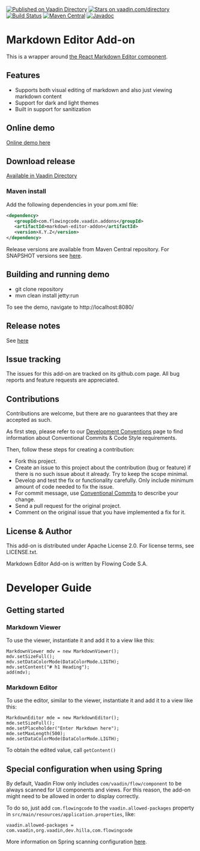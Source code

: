 [![Published on Vaadin Directory](https://img.shields.io/badge/Vaadin%20Directory-published-00b4f0.svg)](https://vaadin.com/directory/component/markdown-editor-add-on)
[![Stars on vaadin.com/directory](https://img.shields.io/vaadin-directory/star/markdown-editor-addon.svg)](https://vaadin.com/directory/component/markdown-editor-add-on)
[![Build Status](https://jenkins.flowingcode.com/job/markdown-editor-addon/badge/icon)](https://jenkins.flowingcode.com/job/MarkdownEditor-addon)
[![Maven Central](https://img.shields.io/maven-central/v/com.flowingcode.vaadin.addons/markdown-editor-addon)](https://mvnrepository.com/artifact/com.flowingcode.vaadin.addons/markdown-editor-addon)
[![Javadoc](https://img.shields.io/badge/javadoc-00b4f0)](https://javadoc.flowingcode.com/artifact/com.flowingcode.vaadin.addons/markdown-editor-addon)

# Markdown Editor Add-on

This is a wrapper around [the React Markdown Editor component](https://github.com/uiwjs/react-md-editor).

## Features

* Supports both visual editing of markdown and also just viewing markdown content
* Support for dark and light themes
* Built in support for sanitization

## Online demo

[Online demo here](http://addonsv24.flowingcode.com/markdown-editor)

## Download release

[Available in Vaadin Directory](https://vaadin.com/directory/component/markdown-editor-add-on)

### Maven install

Add the following dependencies in your pom.xml file:

```xml
<dependency>
   <groupId>com.flowingcode.vaadin.addons</groupId>
   <artifactId>markdown-editor-addon</artifactId>
   <version>X.Y.Z</version>
</dependency>
```
<!-- the above dependency should be updated with latest released version information -->

Release versions are available from Maven Central repository. For SNAPSHOT versions see [here](https://maven.flowingcode.com/snapshots/).

## Building and running demo

- git clone repository
- mvn clean install jetty:run

To see the demo, navigate to http://localhost:8080/

## Release notes

See [here](https://github.com/FlowingCode/MarkdownEditor/releases)

## Issue tracking

The issues for this add-on are tracked on its github.com page. All bug reports and feature requests are appreciated. 

## Contributions

Contributions are welcome, but there are no guarantees that they are accepted as such. 

As first step, please refer to our [Development Conventions](https://github.com/FlowingCode/DevelopmentConventions) page to find information about Conventional Commits & Code Style requirements.

Then, follow these steps for creating a contribution:

- Fork this project.
- Create an issue to this project about the contribution (bug or feature) if there is no such issue about it already. Try to keep the scope minimal.
- Develop and test the fix or functionality carefully. Only include minimum amount of code needed to fix the issue.
- For commit message, use [Conventional Commits](https://github.com/FlowingCode/DevelopmentConventions/blob/main/conventional-commits.md) to describe your change.
- Send a pull request for the original project.
- Comment on the original issue that you have implemented a fix for it.

## License & Author

This add-on is distributed under Apache License 2.0. For license terms, see LICENSE.txt.

Markdown Editor Add-on is written by Flowing Code S.A.

# Developer Guide

## Getting started

### Markdown Viewer

To use the viewer, instantiate it and add it to a view like this:

    MarkdownViewer mdv = new MarkdownViewer();
    mdv.setSizeFull();
    mdv.setDataColorMode(DataColorMode.LIGTH);
    mdv.setContent("# h1 Heading");
    add(mdv);
    
### Markdown Editor

To use the editor, similar to the viewer, instantiate it and add it to a view like this:

    MarkdownEditor mde = new MarkdownEditor();
    mde.setSizeFull();
    mde.setPlaceholder("Enter Markdown here");
    mde.setMaxLength(500);
    mde.setDataColorMode(DataColorMode.LIGTH);

To obtain the edited value, call `getContent()`

## Special configuration when using Spring

By default, Vaadin Flow only includes ```com/vaadin/flow/component``` to be always scanned for UI components and views. For this reason, the add-on might need to be allowed in order to display correctly. 

To do so, just add ```com.flowingcode``` to the ```vaadin.allowed-packages``` property in ```src/main/resources/application.properties```, like:

```vaadin.allowed-packages = com.vaadin,org.vaadin,dev.hilla,com.flowingcode```
 
More information on Spring scanning configuration [here](https://vaadin.com/docs/latest/integrations/spring/configuration/#configure-the-scanning-of-packages).
